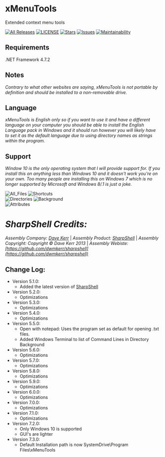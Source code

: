 # xMenuTools

Extended context menu tools  

[![All Releases](https://img.shields.io/github/downloads/xCONFLiCTiONx/xMenuTools/total)](https://github.com/xCONFLiCTiONx/xMenuTools/releases) [![LICENSE](https://img.shields.io/github/license/xCONFLiCTiONx/xMenuTools)](https://github.com/xCONFLiCTiONx/xMenuTools/blob/master/LICENSE) [![Stars](https://img.shields.io/github/stars/xCONFLiCTiONx/xMenuTools)](https://github.com/xCONFLiCTiONx/xMenuTools/stargazers) [![Issues](https://img.shields.io/github/issues/xCONFLiCTiONx/xMenuTools)](https://github.com/xCONFLiCTiONx/xMenuTools/issues) [![Maintainability](https://api.codeclimate.com/v1/badges/780a0ac77157fdb3f14e/maintainability)](https://codeclimate.com/github/xCONFLiCTiONx/xMenuTools/maintainability)  

## Requirements
.NET Framework 4.7.2

## Notes
*Contrary to what other websites are saying, xMenuTools is not portable by definition and should be installed to a non-removable drive.*

## Language
*xMenuTools is English only so if you want to use it and have a different language on your computer you should be able to install the English Language pack in Windows and it should run however you will likely have to set it as the default language due to using directory names as strings within the program.*

## Support
*Window 10 is the only operating system that I will provide support for. If you install this on anything less than Windows 10 and it doesn't work you're on your own. Too many people are installing this on Windows 7 which is no longer supported by Microsoft and Windows 8/.1 is just a joke.*

![All_Files](https://raw.githubusercontent.com/xCONFLiCTiONx/xMenuTools/master/Screenshots/All_Files.jpg) ![Shortcuts](https://raw.githubusercontent.com/xCONFLiCTiONx/xMenuTools/master/Screenshots/Shortcuts.jpg)  
![Directories](https://raw.githubusercontent.com/xCONFLiCTiONx/xMenuTools/master/Screenshots/Directories.jpg) ![Background](https://raw.githubusercontent.com/xCONFLiCTiONx/xMenuTools/master/Screenshots/Background.jpg)  
![Attributes](https://raw.githubusercontent.com/xCONFLiCTiONx/xMenuTools/master/Screenshots/Attributes.jpg)

*SharpShell Credits:*
===================  
*Assembly Company: [Dave Kerr](https://github.com/dwmkerr)* | *Assembly Product: [SharpShell](https://github.com/dwmkerr/sharpshell)* | *Assembly Copyright: Copyright © Dave Kerr 2013* | *Assembly Webiste: [https://github.com/dwmkerr/sharpshell](https://github.com/dwmkerr/sharpshell)*

## Change Log:
* Version 5.1.0:
    * Added the latest version of [SharpShell](https://github.com/dwmkerr/sharpshell)
* Version 5.2.0:
    * Optimizations
* Version 5.3.0:
    * Optimizations
* Version 5.4.0:
    * Optimizations
* Version 5.5.0:
    * Open with notepad: Uses the program set as default for opening .txt files.
    * Added Windows Terminal to list of Command Lines in Directory Background
* Version 5.6.0:
    * Optimizations
* Version 5.7.0:
    * Optimizations
* Version 5.8.0:
    * Optimizations
* Version 5.9.0:
    * Optimizations
* Version 6.0.0:
    * Optimizations
* Version 7.0.0:
    * Optimizations
* Version 7.1.0:
    * Optimizations
* Version 7.2.0:
    * Only Windows 10 is supported
    * GUI's are lighter
* Version 7.3.0:
    * Default Installation path is now SystemDrive\Program Files\xMenuTools
